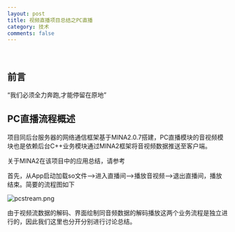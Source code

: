 ```yaml
---
layout: post
title: 视频直播项目总结之PC直播
category: 技术
comments: false
---
```


<br/>

## 前言 ##

“我们必须全力奔跑,才能停留在原地”

## PC直播流程概述 ##

项目同后台服务器的网络通信框架基于MINA2.0.7搭建，PC直播模块的音视频模块也是依赖后台C++业务模块通过MINA2框架将音视频数据推送至客户端。

关于MINA2在该项目中的应用总结，请参考

首先，从App启动加载so文件-->进入直播间-->播放音视频-->退出直播间，播放结束。简要的流程图如下

![pcstream.png](https://github.com/hkercn/blog/blob/gh-pages/images/pcstream.png)

由于视频流数据的解码、界面绘制同音频数据的解码播放这两个业务流程是独立进行的，因此我们这里也分开分别进行讨论总结。
